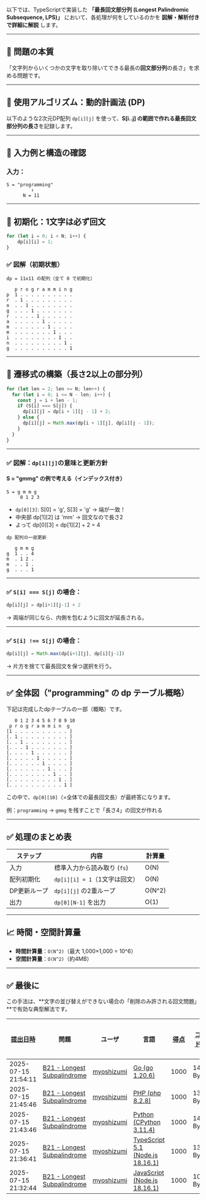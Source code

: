 以下では、TypeScriptで実装した **「最長回文部分列 (Longest Palindromic Subsequence, LPS)」** において、各処理が何をしているのかを **図解・解析付きで詳細に解説** します。

---

## 🧩 問題の本質

「文字列からいくつかの文字を取り除いてできる最長の**回文部分列**の長さ」を求める問題です。

---

## 🔧 使用アルゴリズム：**動的計画法 (DP)**

以下のような2次元DP配列 `dp[i][j]` を使って、**S\[i..j] の範囲で作れる最長回文部分列の長さ**を記録します。

---

## 📘 入力例と構造の確認

### 入力：

```
S = "programming"
         ↑
      N = 11
```

---

## 🧮 初期化：1文字は必ず回文

```ts
for (let i = 0; i < N; i++) {
    dp[i][i] = 1;
}
```

### ✅ 図解（初期状態）

```text
dp = 11x11 の配列（全て 0 で初期化）

   p r o g r a m m i n g
p  1 . . . . . . . . . .
r  . 1 . . . . . . . . .
o  . . 1 . . . . . . . .
g  . . . 1 . . . . . . .
r  . . . . 1 . . . . . .
a  . . . . . 1 . . . . .
m  . . . . . . 1 . . . .
m  . . . . . . . 1 . . .
i  . . . . . . . . 1 . .
n  . . . . . . . . . 1 .
g  . . . . . . . . . . 1
```

---

## 🔁 遷移式の構築（長さ2以上の部分列）

```ts
for (let len = 2; len <= N; len++) {
  for (let i = 0; i <= N - len; i++) {
    const j = i + len - 1;
    if (S[i] === S[j]) {
      dp[i][j] = dp[i + 1][j - 1] + 2;
    } else {
      dp[i][j] = Math.max(dp[i + 1][j], dp[i][j - 1]);
    }
  }
}
```

---

### ✅ 図解：`dp[i][j]`の意味と更新方針

#### S = "gmmg" の例で考える（インデックス付き）

```text
S = g m m g
     0 1 2 3
```

* `dp[0][3]`: S\[0] = 'g', S\[3] = 'g' → 端が一致！
* 中央部 dp\[1]\[2] は 'mm' → 回文なので長さ2
* よって dp\[0]\[3] = dp\[1]\[2] + 2 = 4

```text
dp 配列の一部更新

   g m m g
g  1 . . 4
m  . 1 2 .
m  . . 1 .
g  . . . 1
```

---

### ✅ `S[i] === S[j]` の場合：

```ts
dp[i][j] = dp[i+1][j-1] + 2
```

→ 両端が同じなら、内側を包むように回文が延長される。

---

### ✅ `S[i] !== S[j]` の場合：

```ts
dp[i][j] = Math.max(dp[i+1][j], dp[i][j-1])
```

→ 片方を捨てて最長回文を保つ選択を行う。

---

## ✅ 全体図（"programming" の dp テーブル概略）

下記は完成したdpテーブルの一部（概略）です。

```text
   0 1 2 3 4 5 6 7 8 9 10
 p r o g r a m m i n  g
[1 . . . . . . . . . . ]
[. 1 . . . . . . . . . ]
[. . 1 . . . . . . . . ]
[. . . 1 . . . . . . . ]
[. . . . 1 . . . . . . ]
[. . . . . 1 . . . . . ]
[. . . . . . 1 . . . . ]
[. . . . . . . 1 . . . ]
[. . . . . . . . 1 . . ]
[. . . . . . . . . 1 . ]
[. . . . . . . . . . 1 ]
```

この中で、`dp[0][10]`（=全体での最長回文長）が最終答になります。

例：`programming` → `gmmg` を残すことで「長さ4」の回文が作れる

---

## ✅ 処理のまとめ表

| ステップ    | 内容                     | 計算量    |
| ------- | ---------------------- | ------ |
| 入力      | 標準入力から読み取り (`fs`)      | O(N)   |
| 配列初期化   | `dp[i][i] = 1`（1文字は回文） | O(N)   |
| DP更新ループ | `dp[i][j]` の2重ループ      | O(N^2) |
| 出力      | `dp[0][N-1]` を出力       | O(1)   |

---

## 📈 時間・空間計算量

* **時間計算量**：`O(N^2)`（最大 1,000×1,000 = 10^6）
* **空間計算量**：`O(N^2)`（約4MB）

---

## ✅ 最後に

この手法は、\*\*文字の並び替えができない場合の「削除のみ許される回文問題」\*\*で有効な典型解法です。

| [提出日時](https://atcoder.jp/contests/tessoku-book/submissions/me?desc=true&orderBy=created) | 問題 | ユーザ | 言語 | [得点](https://atcoder.jp/contests/tessoku-book/submissions/me?desc=true&orderBy=score) | [コード長](https://atcoder.jp/contests/tessoku-book/submissions/me?orderBy=source_length) | 結果 | [実行時間](https://atcoder.jp/contests/tessoku-book/submissions/me?orderBy=time_consumption) | [メモリ](https://atcoder.jp/contests/tessoku-book/submissions/me?orderBy=memory_consumption) |  |
| --- | --- | --- | --- | --- | --- | --- | --- | --- | --- |
| 2025-07-15 21:54:11 | [B21 - Longest Subpalindrome](https://atcoder.jp/contests/tessoku-book/tasks/tessoku_book_ct) | [myoshizumi](https://atcoder.jp/users/myoshizumi) | [Go (go 1.20.6)](https://atcoder.jp/contests/tessoku-book/submissions/me?f.Language=5002) | 1000 | 1412 Byte |  | 7 ms | 8188 KiB | [詳細](https://atcoder.jp/contests/tessoku-book/submissions/67625944) |
| 2025-07-15 21:45:46 | [B21 - Longest Subpalindrome](https://atcoder.jp/contests/tessoku-book/tasks/tessoku_book_ct) | [myoshizumi](https://atcoder.jp/users/myoshizumi) | [PHP (php 8.2.8)](https://atcoder.jp/contests/tessoku-book/submissions/me?f.Language=5016) | 1000 | 1336 Byte |  | 47 ms | 37492 KiB | [詳細](https://atcoder.jp/contests/tessoku-book/submissions/67625790) |
| 2025-07-15 21:43:46 | [B21 - Longest Subpalindrome](https://atcoder.jp/contests/tessoku-book/tasks/tessoku_book_ct) | [myoshizumi](https://atcoder.jp/users/myoshizumi) | [Python (CPython 3.11.4)](https://atcoder.jp/contests/tessoku-book/submissions/me?f.Language=5055) | 1000 | 1417 Byte |  | 140 ms | 25636 KiB | [詳細](https://atcoder.jp/contests/tessoku-book/submissions/67625751) |
| 2025-07-15 21:36:41 | [B21 - Longest Subpalindrome](https://atcoder.jp/contests/tessoku-book/tasks/tessoku_book_ct) | [myoshizumi](https://atcoder.jp/users/myoshizumi) | [TypeScript 5.1 (Node.js 18.16.1)](https://atcoder.jp/contests/tessoku-book/submissions/me?f.Language=5058) | 1000 | 1302 Byte |  | 62 ms | 61304 KiB | [詳細](https://atcoder.jp/contests/tessoku-book/submissions/67625616) |
| 2025-07-15 21:32:44 | [B21 - Longest Subpalindrome](https://atcoder.jp/contests/tessoku-book/tasks/tessoku_book_ct) | [myoshizumi](https://atcoder.jp/users/myoshizumi) | [JavaScript (Node.js 18.16.1)](https://atcoder.jp/contests/tessoku-book/submissions/me?f.Language=5009) | 1000 | 1080 Byte |  | 77 ms | 60920 KiB | [詳細](https://atcoder.jp/contests/tessoku-book/submissions/67625528) |